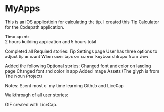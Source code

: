 # MyApps

This is an iOS applicatioin for calculating the tip. 
I created this Tip Calculator for the Codepath application.

Time spent:  
2 hours building application and 5 hours total

Completed all Required stories: 
Tip Settings page
User has three options to adjust tip amount 
When user taps on screen keyboard drops from view


Added the following Optional stories:
Changed font and color on landing page
Changed font and color in app
Added Image Assets (The glyph is from The Noun Project)

Notes:
Spent most of my time learning Github and LiceCap

Walkthrough of all user stories:


GIF created with LiceCap. 


